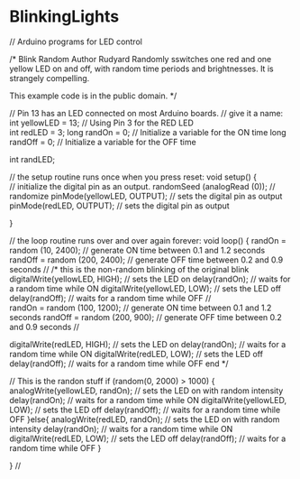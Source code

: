 BlinkingLights
==============

// Arduino programs for LED control

/*
  Blink Random
  Author Rudyard
  Randomly sswitches one red and one yellow LED on and off, with random time periods and brightnesses. It is strangely compelling.
 
  This example code is in the public domain.
 */
 
// Pin 13 has an LED connected on most Arduino boards.
// give it a name:
  int yellowLED = 13;
// Using Pin 3 for the RED LED  
  int redLED = 3;
  long randOn = 0;                  // Initialize a variable for the ON time
  long randOff = 0;                 // Initialize a variable for the OFF time
 
  int randLED;

// the setup routine runs once when you press reset:
void setup() {                
// initialize the digital pin as an output.
  randomSeed (analogRead (0));    // randomize
  pinMode(yellowLED, OUTPUT);        // sets the digital pin as output  
  pinMode(redLED, OUTPUT);        // sets the digital pin as output  

}

// the loop routine runs over and over again forever:
void loop() {
  randOn = random (10, 2400);    // generate ON time between 0.1 and 1.2 seconds
  randOff = random (200, 2400);    // generate OFF time between 0.2 and 0.9 seconds
//
/* this is the non-random blinking of the original blink
  digitalWrite(yellowLED, HIGH);   // sets the LED on
  delay(randOn);                // waits for a random time while ON
  digitalWrite(yellowLED, LOW);    // sets the LED off
  delay(randOff);               // waits for a random time while OFF
//  
  randOn = random (100, 1200);    // generate ON time between 0.1 and 1.2 seconds
  randOff = random (200, 900);    // generate OFF time between 0.2 and 0.9 seconds
//

  digitalWrite(redLED, HIGH);   // sets the LED on
  delay(randOn);                // waits for a random time while ON
  digitalWrite(redLED, LOW);    // sets the LED off
  delay(randOff);               // waits for a random time while OFF
  end */

// This is the randon stuff 
  if (random(0, 2000) > 1000)
  {
  analogWrite(yellowLED, randOn);   // sets the LED on with random intensity
  delay(randOn);                // waits for a random time while ON
  digitalWrite(yellowLED, LOW);    // sets the LED off
  delay(randOff);               // waits for a random time while OFF
  }else{
  analogWrite(redLED, randOn);   // sets the LED on with random intensity
  delay(randOn);                // waits for a random time while ON
  digitalWrite(redLED, LOW);    // sets the LED off
  delay(randOff);               // waits for a random time while OFF
  }
 
  }
//

